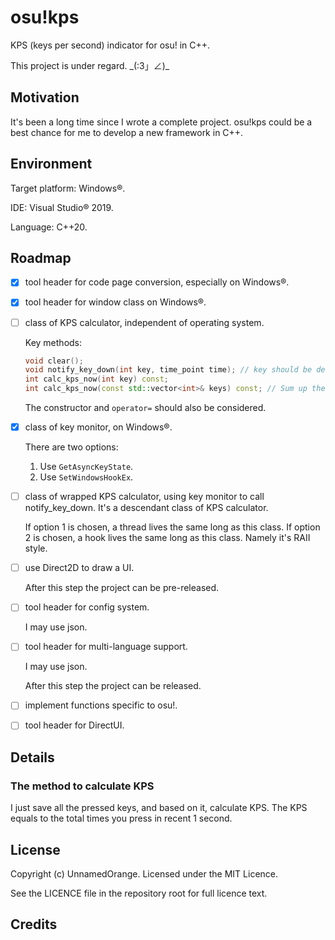 # osu!kps

KPS (keys per second) indicator for osu! in C++.

This project is under regard. \_(:3」∠)\_

## Motivation

It's been a long time since I wrote a complete project. osu!kps could be a best chance for me to develop a new framework in C++.

## Environment

Target platform: Windows®.

IDE: Visual Studio® 2019.

Language: C++20.

## Roadmap

- [x] tool header for code page conversion, especially on Windows®.

- [x] tool header for window class on Windows®.

- [ ] class of KPS calculator, independent of operating system.

  Key methods:

  ```cpp
  void clear();
  void notify_key_down(int key, time_point time); // key should be defined in this header, and should be compatible with those in Windows. Whether this method should be PostMessage-like is under consideration.
  int calc_kps_now(int key) const;
  int calc_kps_now(const std::vector<int>& keys) const; // Sum up the kps. This should be quick.
  ```
  
  The constructor and `operator=` should also be considered.
  
- [x] class of key monitor, on Windows®.

  There are two options:

  1. Use `GetAsyncKeyState`.
  2. Use `SetWindowsHookEx`.

- [ ] class of wrapped KPS calculator, using key monitor to call notify_key_down. It's a descendant class of KPS calculator.

  If option 1 is chosen, a thread lives the same long as this class. If option 2 is chosen, a hook lives the same long as this class. Namely it's RAII style.

- [ ] use Direct2D to draw a UI.

  After this step the project can be pre-released.

- [ ] tool header for config system.

  I may use json.

- [ ] tool header for multi-language support.

  I may use json.

  After this step the project can be released.

- [ ] implement functions specific to osu!.

- [ ] tool header for DirectUI.

## Details

### The method to calculate KPS

I just save all the pressed keys, and based on it, calculate KPS. The KPS equals to the total times you press in recent 1 second.  

## License

Copyright (c) UnnamedOrange. Licensed under the MIT Licence.

See the LICENCE file in the repository root for full licence text.

## Credits
